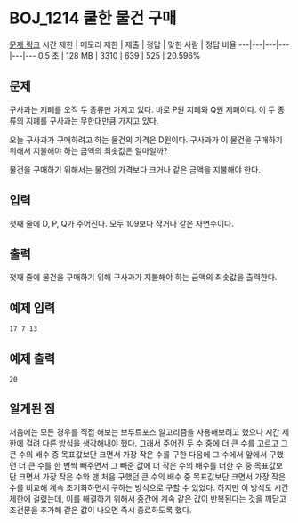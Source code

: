 # BOJ_1214 쿨한 물건 구매
[문제 링크](https://www.acmicpc.net/problem/1214)
시간 제한 |	메모리 제한 |	제출 |	정답 |	맞힌 사람 |	정답 비율
---|---|---|---|---|---
0.5 초 |	128 MB | 3310 | 639 |	525 |	20.596%

## 문제
구사과는 지폐를 오직 두 종류만 가지고 있다. 바로 P원 지폐와 Q원 지폐이다. 이 두 종류의 지폐를 구사과는 무한대만큼 가지고 있다.

오늘 구사과가 구매하려고 하는 물건의 가격은 D원이다. 구사과가 이 물건을 구매하기 위해서 지불해야 하는 금액의 최솟값은 얼마일까?

물건을 구매하기 위해서는 물건의 가격보다 크거나 같은 금액을 지불해야 한다.

## 입력
첫째 줄에 D, P, Q가 주어진다. 모두 109보다 작거나 같은 자연수이다.

## 출력
첫째 줄에 물건을 구매하기 위해 구사과가 지불해야 하는 금액의 최솟값을 출력한다.

## 예제 입력
```
17 7 13
```

## 예제 출력
```
20
```

## 알게된 점
처음에는 모든 경우를 직접 해보는 브루트포스 알고리즘을 사용해보려고 했으나 시간 제한에 걸려 다른 방식을 생각해내야 했다.
그래서 주어진 두 수 중에 더 큰 수를 고르고 그 큰 수의 배수 중 목표값보단 크면서 가장 작은 수를 구한 다음에 그 수에서 앞에서 구했던 더 큰 수를 한 번씩 빼주면서
그 빼준 값에 더 작은 수의 배수를 더한 수 중 목표값보단 크면서 가장 작은 수와 맨 처음 구했던 큰 수의 배수 중 목표값보단 크면서 가장 작은 수를 비교해 계속 초기화하면서 구하는 방식으로 구할 수 있었다.
하지만 이 방식도 시간 제한에 걸렸는데, 이를 해결하기 위해서 중간에 계속 같은 값이 반복된다는 것을 깨닫고 조건문을 추가해 같은 값이 나오면 즉시 종료하도록 했다.
